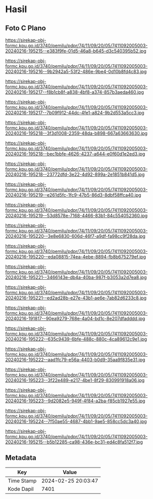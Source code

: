 # Hasil

## Foto C Plano

https://sirekap-obj-formc.kpu.go.id/3740/pemilu/pdpr/74/11/09/20/05/7411092005003-20240216-195215--e383f9fe-01d5-46a8-b645-d3c540395b52.jpg

https://sirekap-obj-formc.kpu.go.id/3740/pemilu/pdpr/74/11/09/20/05/7411092005003-20240216-195216--9b2942a5-53f2-486e-9be4-0d10b8fd4c83.jpg

https://sirekap-obj-formc.kpu.go.id/3740/pemilu/pdpr/74/11/09/20/05/7411092005003-20240216-195217--f8b1cb8f-a838-4bf8-a374-857b3aeda460.jpg

https://sirekap-obj-formc.kpu.go.id/3740/pemilu/pdpr/74/11/09/20/05/7411092005003-20240216-195217--7b09f912-44dc-4fe1-a824-9b2d553a5cc3.jpg

https://sirekap-obj-formc.kpu.go.id/3740/pemilu/pdpr/74/11/09/20/05/7411092005003-20240216-195218--3f3d1008-2359-48da-b898-667a63663630.jpg

https://sirekap-obj-formc.kpu.go.id/3740/pemilu/pdpr/74/11/09/20/05/7411092005003-20240216-195218--bec1bbfe-4626-4237-a644-e0f60d1e2ed3.jpg

https://sirekap-obj-formc.kpu.go.id/3740/pemilu/pdpr/74/11/09/20/05/7411092005003-20240216-195218--23772dfd-3e22-4d92-899a-2e1851b841d5.jpg

https://sirekap-obj-formc.kpu.go.id/3740/pemilu/pdpr/74/11/09/20/05/7411092005003-20240216-195219--e261d5fc-1fc9-47b5-86d3-8dbf58ffca40.jpg

https://sirekap-obj-formc.kpu.go.id/3740/pemilu/pdpr/74/11/09/20/05/7411092005003-20240216-195219--53d8578e-7168-4466-83b1-84c554052360.jpg

https://sirekap-obj-formc.kpu.go.id/3740/pemilu/pdpr/74/11/09/20/05/7411092005003-20240216-195220--3e8e6830-606d-46f7-a9df-fa98cc9f28da.jpg

https://sirekap-obj-formc.kpu.go.id/3740/pemilu/pdpr/74/11/09/20/05/7411092005003-20240216-195220--eda08815-74ea-4ebe-8894-fb8b675279ef.jpg

https://sirekap-obj-formc.kpu.go.id/3740/pemilu/pdpr/74/11/09/20/05/7411092005003-20240216-195221--3466143e-db4a-40ba-987f-b3053a2d7ea8.jpg

https://sirekap-obj-formc.kpu.go.id/3740/pemilu/pdpr/74/11/09/20/05/7411092005003-20240216-195221--ed2ad28b-e27e-43b1-ae6e-7ab82d6233c8.jpg

https://sirekap-obj-formc.kpu.go.id/3740/pemilu/pdpr/74/11/09/20/05/7411092005003-20240216-191817--90ea9279-768e-4a04-bd1c-8e207dfadddd.jpg

https://sirekap-obj-formc.kpu.go.id/3740/pemilu/pdpr/74/11/09/20/05/7411092005003-20240216-195222--635c9439-6bfe-488c-880c-4ca89612c9e1.jpg

https://sirekap-obj-formc.kpu.go.id/3740/pemilu/pdpr/74/11/09/20/05/7411092005003-20240216-195222--aad1fc79-e56a-4403-b0d9-35aa9f835e31.jpg

https://sirekap-obj-formc.kpu.go.id/3740/pemilu/pdpr/74/11/09/20/05/7411092005003-20240216-195223--3f22e489-e217-4be1-8f29-830991918a06.jpg

https://sirekap-obj-formc.kpu.go.id/3740/pemilu/pdpr/74/11/09/20/05/7411092005003-20240216-195223--9d2082e5-949f-4f84-a2ba-f85cb1927e55.jpg

https://sirekap-obj-formc.kpu.go.id/3740/pemilu/pdpr/74/11/09/20/05/7411092005003-20240216-195224--7f50ae55-4687-4bb1-9ae5-858cc5dc3a40.jpg

https://sirekap-obj-formc.kpu.go.id/3740/pemilu/pdpr/74/11/09/20/05/7411092005003-20240216-195215--b5b12285-ca98-436e-bc31-ed4c8fa512f7.jpg


## Metadata

| Key        | Value               |
| ---------- | ------------------- |
| Time Stamp | 2024-02-25 20:03:47 |
| Kode Dapil | 7401                |



